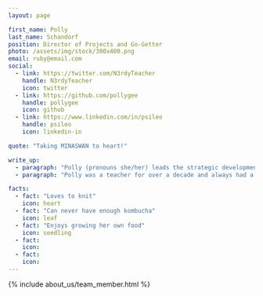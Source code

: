 ```yaml
---
layout: page

first_name: Polly
last_name: Schandorf
position: Director of Projects and Go-Getter
photo: /assets/img/stock/300x400.png
email: ruby@email.com
social:
  - link: https://twitter.com/N3rdyTeacher
    handle: N3rdyTeacher
    icon: twitter
  - link: https://github.com/pollygee
    handle: pollygee
    icon: github
  - link: https://www.linkedin.com/in/psileo
    handle: psileo
    icon: linkedin-in

quote: "Taking MINASWAN to heart!"

write_up:
  - paragraph: "Polly (pronouns she/her) leads the strategic development of partnerships with the nonprofit organizations we serve. She leads event design and execution and lends her expertise to team leads and product managers to foster growth, inclusivity, and community. Polly searches out non-profit organizations for us to work with. She meets with them year-round in order to have work ready to go for our events."
  - paragraph: "Polly was a teacher for over a decade and always had a passion for technology. Coding Python was a hobby for a while so transitioning to tech was a natural career progression. She attended a bootcamp and has been working in the Rails industry for the last 5 years. She loves the Ruby community and enjoys supporting newcomers to the community, making sure there is space for everyone. She has spoken at RailsConf, RubyConf, and RubyNation. Polly has a long history of community service and has been volunteering for various organizations since the age of 14. She has been involved with a local food pantry and soup kitchen for the past 7 years and has even served on the board. Polly has a strong passion for supporting people in her community, especially children. She is very happy to bring people together to support the nonprofits we help at Ruby for Good."

facts:
  - fact: "Loves to knit"
    icon: heart
  - fact: "Can never have enough kombucha"
    icon: leaf
  - fact: "Enjoys growing her own food"
    icon: seedling
  - fact: 
    icon: 
  - fact: 
    icon: 
---
```


{% include about_us/team_member.html %}
